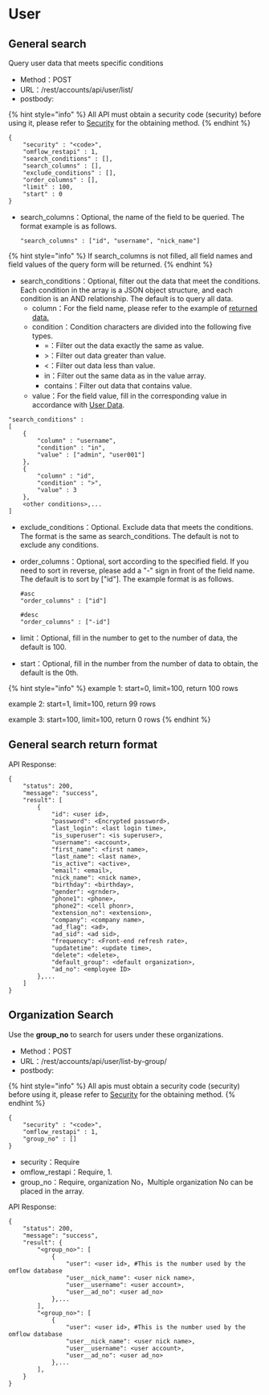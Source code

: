 # User

## General search

Query user data that meets specific conditions

* Method：POST
* URL：/rest/accounts/api/user/list/
* postbody:

{% hint style="info" %}
All API must obtain a security code (security) before using it, please refer to [Security](an-quan-ma.md) for the obtaining method.
{% endhint %}

```
{
    "security" : "<code>",
    "omflow_restapi" : 1,
    "search_conditions" : [],
    "search_columns" : [],
    "exclude_conditions" : [],
    "order_columns" : [],
    "limit" : 100,
    "start" : 0
}
```

*   search\_columns：Optional, the name of the field to be queried. The format example is as follows.

    ```
    "search_columns" : ["id", "username", "nick_name"]
    ```

{% hint style="info" %}
If search\_columns is not filled, all field names and field values of the query form will be returned.
{% endhint %}

* search\_conditions：Optional, filter out the data that meet the conditions. Each condition in the array is a JSON object structure, and each condition is an AND relationship. The default is to query all data.
  * column：For the field name, please refer to the example of [returned data.](shi-yong-zhe.md#general-search-return-format)
  * condition：Condition characters are divided into the following five types.
    * \=：Filter out the data exactly the same as value.
    * \>：Filter out data greater than value.
    * <：Filter out data less than value.
    * in：Filter out the same data as in the value array.
    * contains：Filter out data that contains value.
  * value：For the field value, fill in the corresponding value in accordance with [User Data](../5/8.md#user-management).

```
"search_conditions" :
[
    {
        "column" : "username",
        "condition" : "in",
        "value" : ["admin", "user001"]
    },
    {
        "column" : "id",
        "condition" : ">",
        "value" : 3
    },
    <other conditions>,...
]
```

* exclude\_conditions：Optional. Exclude data that meets the conditions. The format is the same as search\_conditions. The default is not to exclude any conditions.
*   order\_columns：Optional, sort according to the specified field. If you need to sort in reverse, please add a "-" sign in front of the field name. The default is to sort by \["id"]. The example format is as follows.

    ```
    #asc
    "order_columns" : ["id"]

    #desc
    "order_columns" : ["-id"]
    ```
* limit：Optional, fill in the number to get to the number of data, the default is 100.
* start：Optional, fill in the number from the number of data to obtain, the default is the 0th.

{% hint style="info" %}
example 1: start=0, limit=100, return 100 rows

example 2: start=1, limit=100, return 99 rows

example 3: start=100, limit=100, return 0 rows
{% endhint %}

## General search return format

API Response:

```
{
    "status": 200,
    "message": "success",
    "result": [
        {
            "id": <user id>,
            "password": <Encrypted password>,
            "last_login": <last login time>,
            "is_superuser": <is superuser>,
            "username": <account>,
            "first_name": <first name>,
            "last_name": <last name>,
            "is_active": <active>,
            "email": <email>,
            "nick_name": <nick name>,
            "birthday": <birthday>,
            "gender": <grnder>,
            "phone1": <phone>,
            "phone2": <cell phonr>,
            "extension_no": <extension>,
            "company": <company name>,
            "ad_flag": <ad>,
            "ad_sid": <ad sid>,
            "frequency": <Front-end refresh rate>,
            "updatetime": <update time>,
            "delete": <delete>,
            "default_group": <default organization>,
            "ad_no": <employee ID>
        },...
    ]
}
```

## Organization Search

Use the **group\_no** to search for users under these organizations.

* Method：POST
* URL：/rest/accounts/api/user/list-by-group/
* postbody:

{% hint style="info" %}
All apis must obtain a security code (security) before using it, please refer to [Security](an-quan-ma.md) for the obtaining method.
{% endhint %}

```
{
    "security" : "<code>",
    "omflow_restapi" : 1,
    "group_no" : []
}
```

* security：Require
* omflow\_restapi：Require, 1.
* group\_no：Require, organization No，Multiple organization No can be placed in the array.

API Response:

```
{
    "status": 200,
    "message": "success",
    "result": {
        "<group_no>": [
            {
                "user": <user id>, #This is the number used by the omflow database
                "user__nick_name": <user nick name>,
                "user__username": <user account>,
                "user__ad_no": <user ad_no>
            },...
        ],
        "<group_no>": [
            {
                "user": <user id>, #This is the number used by the omflow database
                "user__nick_name": <user nick name>,
                "user__username": <user account>,
                "user__ad_no": <user ad_no>
            },...
        ],
    }
}
```
